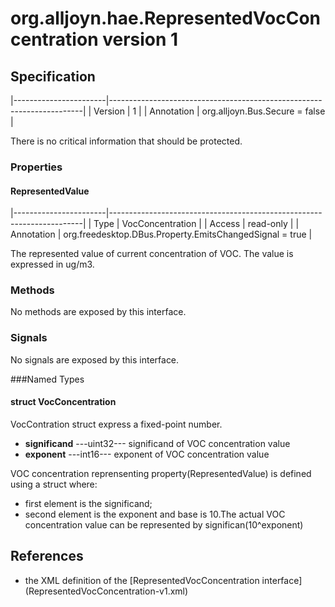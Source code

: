 # org.alljoyn.hae.RepresentedVocConcentration version 1

## Specification

|-----------------------|-----------------------------------------------------------------------|
| Version               | 1                                                                     |
| Annotation            | org.alljoyn.Bus.Secure = false                                        |

There is no critical information that should be protected.

### Properties

#### RepresentedValue

|-----------------------|-----------------------------------------------------------------------|
| Type                  | VocConcentration                                                      |
| Access                | read-only                                                             |
| Annotation            | org.freedesktop.DBus.Property.EmitsChangedSignal = true               |

The represented value of current concentration of VOC.
The value is expressed in ug/m3.

### Methods

No methods are exposed by this interface.

### Signals

No signals are exposed by this interface.

###Named Types
#### struct VocConcentration
VocContration struct express a fixed-point number.
  * **significand**  ---uint32--- significand of VOC concentration value
  * **exponent**  ---int16--- exponent of VOC concentration value

VOC concentration reprensenting property(RepresentedValue)
is defined using a struct where:
  * first element is the significand;
  * second element is the exponent and base is 10.The actual VOC concentration 
    value can be represented by significan(10^exponent)
## References
  * the XML definition of the [RepresentedVocConcentration interface] 
    (RepresentedVocConcentration-v1.xml)

